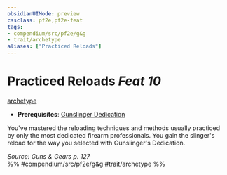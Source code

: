 ```yaml
---
obsidianUIMode: preview
cssclass: pf2e,pf2e-feat
tags:
- compendium/src/pf2e/g&g
- trait/archetype
aliases: ["Practiced Reloads"]
---
```

# Practiced Reloads  *Feat 10*  
[archetype](../../Rules/traits/archetype.md)  

- **Prerequisites**: [Gunslinger Dedication](gunslinger-dedication-g-g.md)

You've mastered the reloading techniques and methods usually practiced by only the most dedicated firearm professionals. You gain the slinger's reload for the way you selected with Gunslinger's Dedication.

*Source: Guns & Gears p. 127*  
%% #compendium/src/pf2e/g&g #trait/archetype %%